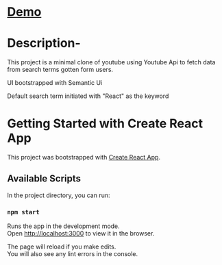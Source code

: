 # [Demo](https://youtube-manny.netlify.app/)
# Description-
This project is a minimal clone of youtube 
using Youtube Api to fetch data from search terms gotten form users.

UI bootstrapped with Semantic Ui

Default search term initiated with "React" as the keyword




# Getting Started with Create React App

This project was bootstrapped with [Create React App](https://github.com/facebook/create-react-app).

## Available Scripts

In the project directory, you can run:

### `npm start`

Runs the app in the development mode.\
Open [http://localhost:3000](http://localhost:3000) to view it in the browser.

The page will reload if you make edits.\
You will also see any lint errors in the console.
